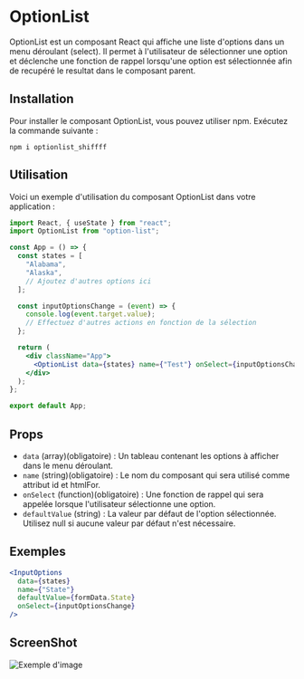 # OptionList

OptionList est un composant React qui affiche une liste d'options dans un menu déroulant (select). Il permet à l'utilisateur de sélectionner une option et déclenche une fonction de rappel lorsqu'une option est sélectionnée afin de recupéré le resultat dans le composant parent.

## Installation

Pour installer le composant OptionList, vous pouvez utiliser npm. Exécutez la commande suivante :

```shell
npm i optionlist_shiffff
```

## Utilisation

Voici un exemple d'utilisation du composant OptionList dans votre application :

```jsx
import React, { useState } from "react";
import OptionList from "option-list";

const App = () => {
  const states = [
    "Alabama",
    "Alaska",
    // Ajoutez d'autres options ici
  ];

  const inputOptionsChange = (event) => {
    console.log(event.target.value);
    // Effectuez d'autres actions en fonction de la sélection
  };

  return (
    <div className="App">
      <OptionList data={states} name={"Test"} onSelect={inputOptionsChange} />
    </div>
  );
};

export default App;
```

## Props

- `data` (array)(obligatoire) : Un tableau contenant les options à afficher dans le menu déroulant.
- `name` (string)(obligatoire) : Le nom du composant qui sera utilisé comme attribut id et htmlFor.
- `onSelect` (function)(obligatoire) : Une fonction de rappel qui sera appelée lorsque l'utilisateur sélectionne une option.
- `defaultValue` (string) : La valeur par défaut de l'option sélectionnée. Utilisez null si aucune valeur par défaut n'est nécessaire.

## Exemples

```jsx
<InputOptions
  data={states}
  name={"State"}
  defaultValue={formData.State}
  onSelect={inputOptionsChange}
/>
```

## ScreenShot

![Exemple d'image]("https://raw.githubusercontent.com/Shiffff/OptionList_Lib/main/src/lib/exemple.png")
